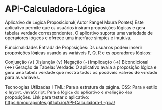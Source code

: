 # API-Calculadora-Lógica 
Aplicativo de Lógica Proposicional( Autor Rangel Moura Pontes)
Este aplicativo permite que os usuários insiram proposições lógicas e gera tabelas verdade correspondentes. O aplicativo suporta uma variedade de operadores lógicos e oferece uma interface simples e intuitiva.

Funcionalidades
Entrada de Proposições: Os usuários podem inserir proposições lógicas usando as variáveis P, Q, R e os operadores lógicos:

Conjunção (∧)
Disjunção (∨)
Negação (¬)
Implicação (→)
Bicondicional (↔)
Geração de Tabelas Verdade: O aplicativo avalia a proposição lógica e gera uma tabela verdade que mostra todos os possíveis valores de verdade para as variáveis.

Tecnologias Utilizadas
HTML: Para a estrutura da página.
CSS: Para o estilo e layout.
JavaScript: Para a lógica do aplicativo e avaliação das proposições.
Link para testar o aplicativo: https://mourapontes.github.io/API-Calculadora-L-gica/

